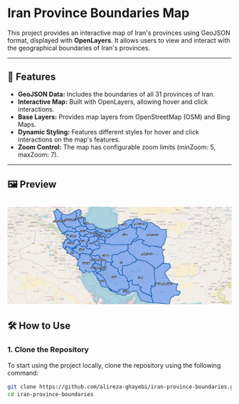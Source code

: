# Iran Province Boundaries Map

This project provides an interactive map of Iran's provinces using GeoJSON format, displayed with **OpenLayers**. It allows users to view and interact with the geographical boundaries of Iran's provinces.

---

## 📌 Features
- **GeoJSON Data:** Includes the boundaries of all 31 provinces of Iran.
- **Interactive Map:** Built with OpenLayers, allowing hover and click interactions.
- **Base Layers:** Provides map layers from OpenStreetMap (OSM) and Bing Maps.
- **Dynamic Styling:** Features different styles for hover and click interactions on the map's features.
- **Zoom Control:** The map has configurable zoom limits (minZoom: 5, maxZoom: 7).

---
## 🖼️ Preview
![Map Preview](mapp.png)
---

## 🛠️ How to Use

### 1. Clone the Repository
To start using the project locally, clone the repository using the following command:

```bash
git clone https://github.com/alireza-ghayebi/iran-province-boundaries.git
cd iran-province-boundaries
